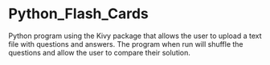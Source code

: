 # Python_Flash_Cards
Python program using the Kivy package that allows the user to upload a text file with questions and answers. The program when run will shuffle the questions and allow the user to compare their solution.
